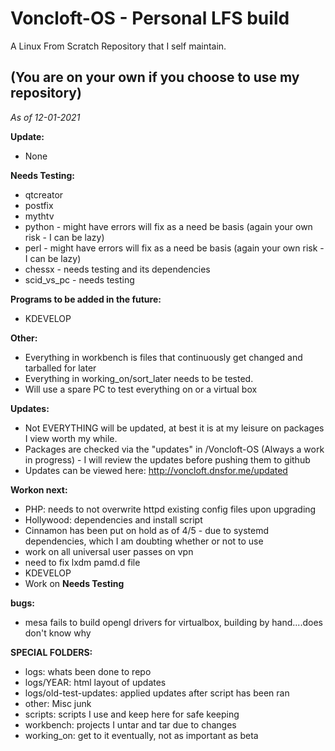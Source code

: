 # Voncloft-OS - Personal LFS build

A Linux From Scratch Repository that I self maintain.

## (You are on your own if you choose to use my repository)

_As of 12-01-2021_

**Update:**
- None

**Needs Testing:**
- qtcreator
- postfix
- mythtv
- python - might have errors will fix as a need be basis (again your own risk - I can be lazy)
- perl - might have errors will fix as a need be basis (again your own risk - I can be lazy)
- chessx - needs testing and its dependencies
- scid_vs_pc - needs testing

**Programs to be added in the future:**
- KDEVELOP

**Other:**
- Everything in workbench is files that continuously get changed and tarballed for later
- Everything in working_on/sort_later needs to be tested.
- Will use a spare PC to test everything on or a virtual box

**Updates:**
- Not EVERYTHING will be updated, at best it is at my leisure on packages I view worth my while.
- Packages are checked via the "updates" in /Voncloft-OS (Always a work in progress) - I will review the updates before pushing them to github
- Updates can be viewed here: http://voncloft.dnsfor.me/updated

**Workon next:**
- PHP: needs to not overwrite httpd existing config files upon upgrading
- Hollywood: dependencies and install script
- Cinnamon has been put on hold as of 4/5 - due to systemd dependencies, which I am doubting whether or not to use
- work on all universal user passes on vpn
- need to fix lxdm pamd.d file
- KDEVELOP
- Work on **Needs Testing**

**bugs:**
- mesa fails to build opengl drivers for virtualbox, building by hand....does don't know why

**SPECIAL FOLDERS:**
- logs: whats been done to repo
- logs/YEAR: html layout of updates
- logs/old-test-updates: applied updates after script has been ran
- other: Misc junk
- scripts: scripts I use and keep here for safe keeping
- workbench: projects I untar and tar due to changes
- working_on: get to it eventually, not as important as beta
